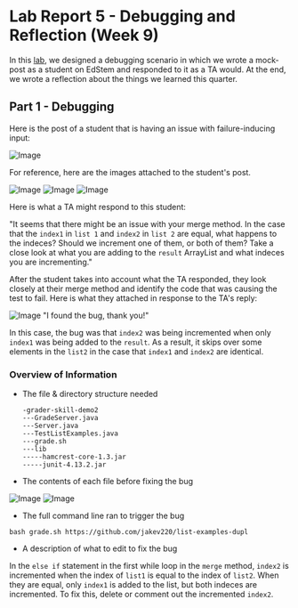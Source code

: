 # Lab Report 5 - Debugging and Reflection (Week 9)

In this [lab](https://ucsd-cse15l-s23.github.io/week/week9/), we designed a debugging scenario in which we wrote a mock-post as a student on EdStem and responded to it as a TA would. At the end, we wrote a reflection about the things we learned this quarter.

## Part 1 - Debugging

Here is the post of a student that is having an issue with failure-inducing input:

![Image](edstem-post-lr5.png)

For reference, here are the images attached to the student's post.

![Image](unedited-test-lr5.png)
![Image](failed-output-lr5.png)
![Image](test-failed-lr5.png)

Here is what a TA might respond to this student:

"It seems that there might be an issue with your merge method. In the case that the `index1` in `list 1` and `index2` in `list 2` are equal, what happens to the indeces? Should we increment one of them, or both of them? Take a close look at what you are adding to the `result` ArrayList and what indeces you are incrementing."

After the student takes into account what the TA responded, they look closely at their merge method and identify the code that was causing the test to fail. Here is what they attached in response to the TA's reply:

![Image](edited-test-lr5.png)
"I found the bug, thank you!"

In this case, the bug was that `index2` was being incremented when only `index1` was being added to the `result`. As a result, it skips over some elements in the `list2` in the case that `index1` and `index2` are identical.

### Overview of Information

- The file & directory structure needed
    ```
    -grader-skill-demo2
    ---GradeServer.java  
    ---Server.java
    ---TestListExamples.java
    ---grade.sh
    ---lib
    -----hamcrest-core-1.3.jar
    -----junit-4.13.2.jar
    ```
    
- The contents of each file before fixing the bug

![Image](unedited-test-lr5.png)
![Image](grade-sh-lr5.png)
 
- The full command line ran to trigger the bug

```bash grade.sh https://github.com/jakev220/list-examples-dupl```

- A description of what to edit to fix the bug

In the `else if` statement in the first while loop in the `merge` method, `index2` is incremented when the index of `list1` is equal to the index of `list2`. When they are equal, only `index1` is added to the list, but both indeces are incremented. To fix this, delete or comment out the incremented `index2`.
